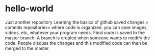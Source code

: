 # hello-world
Just another repository
Learning the basics of github
saved changes = commits
repositories= where code is organized. you can save images, videos, etc, whatever your program needs.
Final code is saved to the master branch. A branch is created when someone wants to modify the code. People discuss the changes and this modified code can then be merged to the master.
